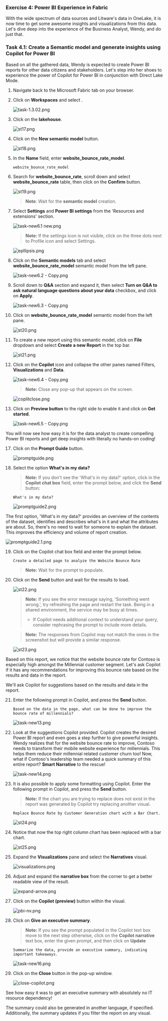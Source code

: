 
### Exercise 4: Power BI Experience in Fabric
 With the wide spectrum of data sources and Litware's data in OneLake, it is now time to get some awesome insights and visualizations from this data. Let's dive deep into the experience of the Business Analyst, Wendy, and do just that.

### Task 4.1: Create a Semantic model and generate insights using Copilot for Power BI

Based on all the gathered data, Wendy is expected to create Power BI reports for other data citizens and stakeholders. Let's step into her shoes to experience the power of Copilot for Power BI in conjunction with Direct Lake Mode.


1. Navigate back to the Microsoft Fabric tab on your browser.

2. Click on **Workspaces** and select **<inject key= "WorkspaceName" enableCopy="false"/>**.

    ![task-1.3.02.png](media/l14.png)

4. Click on the **lakehouse**.

    ![st17.png](media/st17.png)

5. Click on the **New semantic model** button. 

    ![st18.png](media/st18.png)

6. In the **Name** field, enter **website_bounce_rate_model**.

    ```
    website_bounce_rate_model
    ```

7. Search for **website_bounce_rate**, scroll down and select **website_bounce_rate** table, then click on the **Confirm** button.

    ![st19.png](media/st19.png)

    >**Note**: Wait for the **semantic model** creation.

8. Select **Settings** and **Power BI settings** from the 'Resources and extensions' section.

    ![task-new6.1 new.png](media/task-new6.1.png)

    >**Note:** If the settings icon is not visible, click on the three dots next to Profile icon and select Settings.

    ![epllipsis.png](media/epllipsis.png)

9. Click on the **Semantic models** tab and select **website_bounce_rate_model** semantic model from the left pane.

    ![task-new6.2 - Copy.png](media/task-new6.2.png)

10. Scroll down to **Q&A** section and expand it, then select **Turn on Q&A to ask natural language questions about your data** checkbox, and click on **Apply**.

    ![task-new6.3 - Copy.png](media/task-new6.3.png)

11. Click on **website_bounce_rate_model** semantic model from the left pane.

    ![st20.png](media/st20.png)

12. To create a new report using this semantic model, click on **File** dropdown and select **Create a new Report** in the top bar.
 
    ![st21.png](media/st21.png)

13. Click on the **Copilot** icon and collapse the other panes named Filters, **Visualizations** and **Data**.

    ![task-new6.4 - Copy.png](media/task-new6.4.png)

    >**Note:** Close any pop-up that appears on the screen.

    ![coplitclose.png](media/coplitclose.png)

14. Click on **Preview button** to the right side to enable it and click on **Get started**.

    ![task-new6.5 - Copy.png](media/task-new6.5.png)

You will now see how easy it is for the data analyst to create compelling Power BI reports and get deep insights with literally no hands-on coding!
	
17. Click on the **Prompt Guide** button.

    ![promptguide.png](media/promptguide.png)  

18. Select the option **What's in my data?**

    > **Note:** If you don't see the 'What's in my data?' option, click in the **Copilot chat box** field, enter the prompt below, and click the **Send** button: 

    ```
    What's in my data?
    ```
    ![promptguide2.png](media/promptguide2.png)

The first option, 'What's in my data?' provides an overview of the contents of the dataset, identifies and describes what's in it and what the attributes are about. So, there's no need to wait for someone to explain the dataset. This improves the efficiency and volume of report creation.

![promptguide2.1.png](media/promptguide2.1.png)

19. Click on the Copilot chat box field and enter the prompt below.

    ```
    Create a detailed page to analyze the Website Bounce Rate
    ``` 

    >**Note:** Wait for the prompt to populate.

20. Click on the **Send** button and wait for the results to load. 

    ![st22.png](media/items.png)
	
    >**Note:** If you see the error message saying, 'Something went wrong.', try refreshing the page and restart the task. Being in a shared environment, the service may be busy at times.
    >- If Copilot needs additional context to understand your query, consider rephrasing the prompt to include more details.

    >**Note:** The responses from Copilot may not match the ones in the screenshot but will provide a similar response.

    ![st23.png](media/st23.png)

Based on this report, we notice that the website bounce rate for Contoso is especially high amongst the Millennial customer segment. Let's ask Copilot if it has any recommendations for improving this bounce rate based on the results and data in the report.

We'll ask Copilot for suggestions based on the results and data in the report. 

21. Enter the following prompt in Copilot, and press the **Send** button.

    ```
    Based on the data in the page, what can be done to improve the bounce rate of millennials?
    ``` 
	
    ![task-new13.png](media/task-new13.png)
	
22. Look at the suggestions Copilot provided. Copilot creates the desired Power BI report and even goes a step further to give powerful insights. Wendy realizes that for the website bounce rate to improve, Contoso needs to transform their mobile website experience for millennials. This helps them reduce their millennial related customer churn too! Now, what if Contoso's leadership team needed a quick summary of this entire report? **Smart Narrative** to the rescue! 
	
    ![task-new14.png](media/task-new14.png)

23. It is also possible to apply some formatting using Copilot. Enter the following prompt in Copilot, and press the **Send** button.

    >**Note:** If the chart you are trying to replace does not exist in the report was generated by Copilot try replacing another visual.

    ```
    Replace Bounce Rate by Customer Generation chart with a Bar Chart.
    ```

    ![st24.png](media/st24.png)

24. Notice that now the top right column chart has been replaced with a bar chart.

    ![st25.png](media/st25.png)
	
25. Expand the **Visualizations** pane and select the **Narratives** visual. 

    ![visualizations.png](media/visualizations.png)

26. Adjust and expand the **narrative box** from the corner to get a better readable view of the result.
 
    ![expand-arrow.png](media/expand-arrow.png)
 
27. Click on the **Copilot (preview)** button within the visual.
 
    ![pbi-nv.png](media/pbi-nv.png)
   
28. Click on **Give an executive summary**.
 
    >**Note:** If you see the prompt populated in the Copilot text box move to the next step otherwise, click on the **Copilot narrative** text box, enter the given prompt, and then click on **Update**
    
    ```
    Summarize the data, provide an executive summary, indicating important takeaways.
    ``` 

    ![task-new16.png](media/task-new16.png)
 
29. Click on the **Close** button in the pop-up window.
 
    ![close-copilot.png](media/close-copilot.png)
 
See how easy it was to get an executive summary with absolutely no IT resource dependency!
	
The summary could also be generated in another language, if specified. Additionally, the summary updates if you filter the report on any visual.

